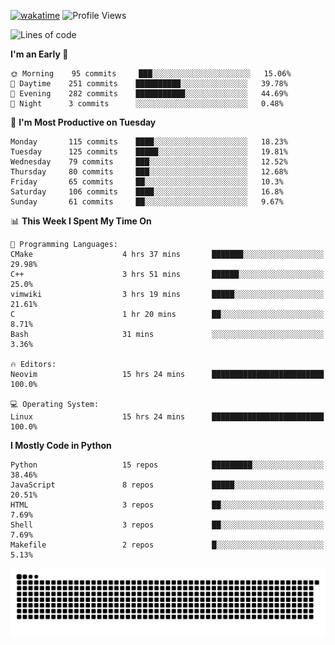 [![wakatime](https://wakatime.com/badge/user/b920b284-3cde-4cd4-b72e-f7f22d050b16.svg)](https://wakatime.com/@b920b284-3cde-4cd4-b72e-f7f22d050b16)
![Profile Views](http://img.shields.io/badge/Profile%20Views-856-blue)
<!--START_SECTION:waka-->
![Lines of code](https://img.shields.io/badge/From%20Hello%20World%20I%27ve%20Written--431%20Thousand%20lines%20of%20code-blue)

**I'm an Early 🐤** 

```text
🌞 Morning    95 commits     ███░░░░░░░░░░░░░░░░░░░░░░   15.06% 
🌆 Daytime    251 commits    ██████████░░░░░░░░░░░░░░░   39.78% 
🌃 Evening    282 commits    ███████████░░░░░░░░░░░░░░   44.69% 
🌙 Night      3 commits      ░░░░░░░░░░░░░░░░░░░░░░░░░   0.48%

```
📅 **I'm Most Productive on Tuesday** 

```text
Monday       115 commits    ████░░░░░░░░░░░░░░░░░░░░░   18.23% 
Tuesday      125 commits    █████░░░░░░░░░░░░░░░░░░░░   19.81% 
Wednesday    79 commits     ███░░░░░░░░░░░░░░░░░░░░░░   12.52% 
Thursday     80 commits     ███░░░░░░░░░░░░░░░░░░░░░░   12.68% 
Friday       65 commits     ██░░░░░░░░░░░░░░░░░░░░░░░   10.3% 
Saturday     106 commits    ████░░░░░░░░░░░░░░░░░░░░░   16.8% 
Sunday       61 commits     ██░░░░░░░░░░░░░░░░░░░░░░░   9.67%

```


📊 **This Week I Spent My Time On** 

```text
💬 Programming Languages: 
CMake                    4 hrs 37 mins       ███████░░░░░░░░░░░░░░░░░░   29.98% 
C++                      3 hrs 51 mins       ██████░░░░░░░░░░░░░░░░░░░   25.0% 
vimwiki                  3 hrs 19 mins       █████░░░░░░░░░░░░░░░░░░░░   21.61% 
C                        1 hr 20 mins        ██░░░░░░░░░░░░░░░░░░░░░░░   8.71% 
Bash                     31 mins             ░░░░░░░░░░░░░░░░░░░░░░░░░   3.36%

🔥 Editors: 
Neovim                   15 hrs 24 mins      █████████████████████████   100.0%

💻 Operating System: 
Linux                    15 hrs 24 mins      █████████████████████████   100.0%

```

**I Mostly Code in Python** 

```text
Python                   15 repos            █████████░░░░░░░░░░░░░░░░   38.46% 
JavaScript               8 repos             █████░░░░░░░░░░░░░░░░░░░░   20.51% 
HTML                     3 repos             ██░░░░░░░░░░░░░░░░░░░░░░░   7.69% 
Shell                    3 repos             ██░░░░░░░░░░░░░░░░░░░░░░░   7.69% 
Makefile                 2 repos             █░░░░░░░░░░░░░░░░░░░░░░░░   5.13%

```



<!--END_SECTION:waka-->
![Snake animation](https://raw.githubusercontent.com/timmypidashev/timmypidashev/main/commits.svg)
